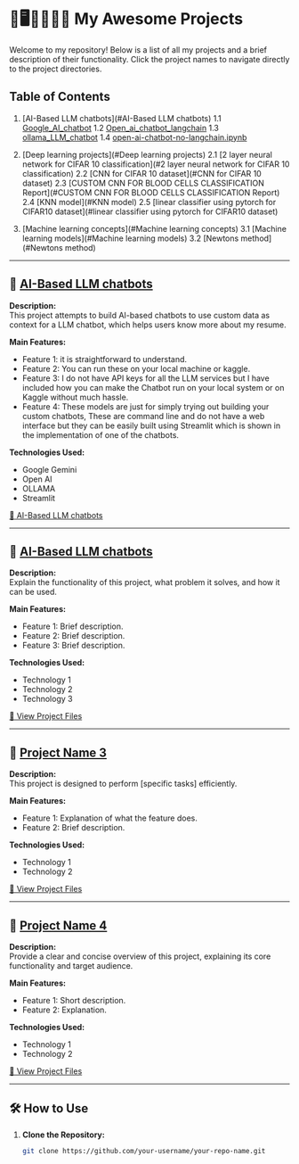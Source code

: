 # 🚀🖥️👩‍💻💬🤖 My Awesome Projects

Welcome to my repository! Below is a list of all my projects and a brief description of their functionality. Click the project names to navigate directly to the project directories.

## Table of Contents
1. [AI-Based LLM chatbots](#AI-Based LLM chatbots)
   1.1 [Google_AI_chatbot](#Google_AI_chatbot)
   1.2 [Open_ai_chatbot_langchain](#Open_ai_chatbot_langchain)
   1.3 [ollama_LLM_chatbot](#ollama_LLM_chatbot)
   1.4 [open-ai-chatbot-no-langchain.ipynb](#open-ai-chatbot-no-langchain)
   
2. [Deep learning projects](#Deep learning projects)
   2.1 [2 layer neural network for CIFAR 10 classification](#2 layer neural network for CIFAR 10 classification)
   2.2 [CNN for CIFAR 10 dataset](#CNN for CIFAR 10 dataset)
   2.3 [CUSTOM CNN FOR BLOOD CELLS CLASSIFICATION Report](#CUSTOM CNN FOR BLOOD CELLS CLASSIFICATION Report)
   2.4 [KNN model](#KNN model)
   2.5 [linear classifier using pytorch for CIFAR10 dataset](#linear classifier using pytorch for CIFAR10 dataset)
   
3. [Machine learning concepts](#Machine learning concepts)
   3.1 [Machine learning models](#Machine learning models)
   3.2 [Newtons method](#Newtons method)

---

## 📂 [AI-Based LLM chatbots](.SrikerJoshi/Projects/tree/main/AI%20based%20LLM%20Chatbots) <a name="AI-based LLM Chatbots"></a> 
**Description:**  
This project attempts to build AI-based chatbots to use custom data as context for a LLM chatbot, which helps users know more about my resume.

**Main Features:**
- Feature 1: it is straightforward to understand.
- Feature 2: You can run these on your local machine or kaggle.
- Feature 3: I do not have API keys for all the LLM services but I have included how you can make the Chatbot run on your local system or on Kaggle without much hassle.
- Feature 4: These models are just for simply trying out building your custom chatbots, These are command line and do not have a web interface but they can be easily built using Streamlit which is shown in the implementation of one of the chatbots.

**Technologies Used:**  
- Google Gemini  
- Open AI  
- OLLAMA
- Streamlit

[📁 AI-Based LLM chatbots](.SrikerJoshi/Projects/tree/main/AI%20based%20LLM%20Chatbots)

---

## 📂 [AI-Based LLM chatbots](./project-name-2-folder) <a name="project-name-2"></a>
**Description:**  
Explain the functionality of this project, what problem it solves, and how it can be used.

**Main Features:**
- Feature 1: Brief description.
- Feature 2: Brief description.
- Feature 3: Brief description.

**Technologies Used:**  
- Technology 1  
- Technology 2  
- Technology 3  

[📁 View Project Files](./project-name-2-folder)

---

## 📂 [Project Name 3](./project-name-3-folder) <a name="project-name-3"></a>
**Description:**  
This project is designed to perform [specific tasks] efficiently.

**Main Features:**
- Feature 1: Explanation of what the feature does.
- Feature 2: Brief description.

**Technologies Used:**  
- Technology 1  
- Technology 2  

[📁 View Project Files](./project-name-3-folder)

---

## 📂 [Project Name 4](./project-name-4-folder) <a name="project-name-4"></a>
**Description:**  
Provide a clear and concise overview of this project, explaining its core functionality and target audience.

**Main Features:**
- Feature 1: Short description.
- Feature 2: Explanation.

**Technologies Used:**  
- Technology 1  
- Technology 2  

[📁 View Project Files](./project-name-4-folder)

---

## 🛠️ How to Use

1. **Clone the Repository:**

   ```bash
   git clone https://github.com/your-username/your-repo-name.git


